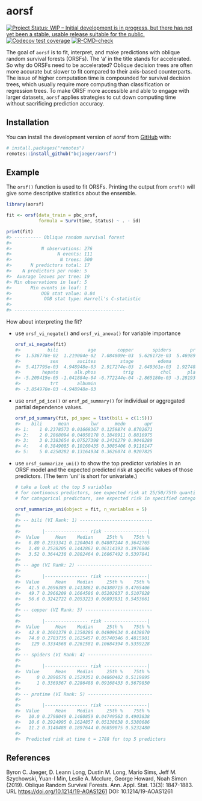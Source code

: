 
<!-- README.md is generated from README.Rmd. Please edit that file -->

# aorsf

<!-- badges: start -->

[![Project Status: WIP – Initial development is in progress, but there
has not yet been a stable, usable release suitable for the
public.](https://www.repostatus.org/badges/latest/wip.svg)](https://www.repostatus.org/#wip)
[![Codecov test
coverage](https://codecov.io/gh/bcjaeger/aorsf/branch/master/graph/badge.svg)](https://app.codecov.io/gh/bcjaeger/aorsf?branch=master)
[![R-CMD-check](https://github.com/bcjaeger/aorsf/workflows/R-CMD-check/badge.svg)](https://github.com/bcjaeger/aorsf/actions)
<!-- badges: end -->

The goal of `aorsf` is to fit, interpret, and make predictions with
oblique random survival forests (ORSFs). The ‘a’ in the title stands for
accelerated. So why do ORSFs need to be accelerated? Oblique decision
trees are often more accurate but slower to fit compared to their
axis-based counterparts. The issue of higher computation time is
compounded for survival decision trees, which usually require more
computing than classification or regression trees. To make ORSF more
accessible and able to engage with larger datasets, `aorsf` applies
strategies to cut down computing time without sacrificing prediction
accuracy.

## Installation

You can install the development version of aorsf from
[GitHub](https://github.com/) with:

``` r
# install.packages("remotes")
remotes::install_github("bcjaeger/aorsf")
```

## Example

The `orsf()` function is used to fit ORSFs. Printing the output from
`orsf()` will give some descriptive statistics about the ensemble.

``` r
library(aorsf)

fit <- orsf(data_train = pbc_orsf,
            formula = Surv(time, status) ~ . - id)

print(fit)
#> ---------- Oblique random survival forest
#> 
#>           N observations: 276
#>                 N events: 111
#>                  N trees: 500
#>       N predictors total: 17
#>    N predictors per node: 5
#>  Average leaves per tree: 19
#> Min observations in leaf: 5
#>       Min events in leaf: 1
#>           OOB stat value: 0.84
#>            OOB stat type: Harrell's C-statistic
#> 
#> -----------------------------------------
```

How about interpreting the fit?

-   use `orsf_vi_negate()` and `orsf_vi_anova()` for variable importance

    ``` r
    orsf_vi_negate(fit)
    #>          bili           age        copper       spiders       protime 
    #>  1.536778e-02  1.219004e-02  7.084809e-03  5.626172e-03  5.469890e-03 
    #>           sex       ascites         stage         edema           ast 
    #>  5.417795e-03  4.948948e-03  2.917274e-03  2.649361e-03  1.927485e-03 
    #>        hepato      alk.phos          trig          chol      platelet 
    #> -5.209419e-05 -1.041884e-04 -6.772244e-04 -2.865180e-03 -3.281934e-03 
    #>           trt       albumin 
    #> -3.854970e-03 -4.948948e-03
    ```

-   use `orsf_pd_ice()` or `orsf_pd_summary()` for individual or
    aggregated partial dependence values.

    ``` r
    orsf_pd_summary(fit, pd_spec = list(bili = c(1:5)))
    #>    bili      mean        lwr      medn       upr
    #> 1:    1 0.2378573 0.01669367 0.1259874 0.8702671
    #> 2:    2 0.2868094 0.04058178 0.1848911 0.8816975
    #> 3:    3 0.3383654 0.07527398 0.2436279 0.9040289
    #> 4:    4 0.3849085 0.10160435 0.3085406 0.9116147
    #> 5:    5 0.4250282 0.13164934 0.3626074 0.9207825
    ```

-   use `orsf_summarize_uni()` to show the top predictor variables in an
    ORSF model and the expected predicted risk at specific values of
    those predictors. (The term ‘uni’ is short for univariate.)

    ``` r
    # take a look at the top 5 variables 
    # for continuous predictors, see expected risk at 25/50/75th quantile
    # for categorical predictors, see expected risk in specified category

    orsf_summarize_uni(object = fit, n_variables = 5)
    #> 
    #> -- bili (VI Rank: 1) ---------------------------
    #> 
    #>        |---------------- risk ----------------|
    #>  Value      Mean    Median     25th %    75th %
    #>   0.80 0.2333341 0.1204040 0.04807244 0.3642765
    #>   1.40 0.2528205 0.1442862 0.06114393 0.3976806
    #>   3.52 0.3644238 0.2802464 0.16067492 0.5397841
    #> 
    #> -- age (VI Rank: 2) ----------------------------
    #> 
    #>        |---------------- risk ----------------|
    #>  Value      Mean    Median     25th %    75th %
    #>   41.5 0.2696389 0.1413862 0.04380715 0.4765406
    #>   49.7 0.2966209 0.1664586 0.05202837 0.5107028
    #>   56.6 0.3242722 0.2053223 0.06893931 0.5453661
    #> 
    #> -- copper (VI Rank: 3) -------------------------
    #> 
    #>        |---------------- risk ----------------|
    #>  Value      Mean    Median     25th %    75th %
    #>   42.8 0.2601379 0.1350286 0.04909634 0.4438070
    #>   74.0 0.2783735 0.1625457 0.05740346 0.4815901
    #>    129 0.3334568 0.2261581 0.10684394 0.5359228
    #> 
    #> -- spiders (VI Rank: 4) ------------------------
    #> 
    #>        |---------------- risk ----------------|
    #>  Value      Mean    Median     25th %    75th %
    #>      0 0.2890576 0.1529351 0.04860402 0.5119895
    #>      1 0.3369367 0.2286488 0.09168433 0.5679850
    #> 
    #> -- protime (VI Rank: 5) ------------------------
    #> 
    #>        |---------------- risk ----------------|
    #>  Value      Mean    Median     25th %    75th %
    #>   10.0 0.2798049 0.1460859 0.04749563 0.4903838
    #>   10.6 0.2924995 0.1624857 0.05138638 0.5380686
    #>   11.2 0.3140488 0.1897644 0.06859875 0.5232480
    #> 
    #>  Predicted risk at time t = 1788 for top 5 predictors
    ```

## References

Byron C. Jaeger, D. Leann Long, Dustin M. Long, Mario Sims, Jeff M.
Szychowski, Yuan-I Min, Leslie A. Mcclure, George Howard, Noah Simon
(2019). Oblique Random Survival Forests. Ann. Appl. Stat. 13(3):
1847-1883. URL <https://doi.org/10.1214/19-AOAS1261> DOI:
10.1214/19-AOAS1261
